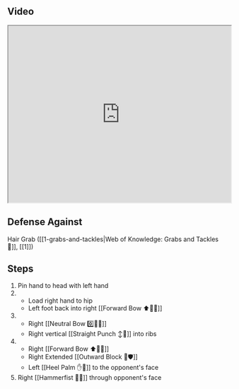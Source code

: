 
## Video

<iframe src="https://www.youtube.com/embed/3Are4eApYS4?start=200&end=262" width="100%" height="400"></iframe>

## Defense Against

Hair Grab ([[1-grabs-and-tackles|Web of Knowledge: Grabs and Tackles 🤝]], [[1]])
## Steps

1. Pin hand to head with left hand
2. - Load right hand to hip
    - Left foot back into right [[Forward Bow ⬆️🧍‍♂️]]
3. - Right [[Neutral Bow 0️⃣🧍‍♂️]]
    - Right vertical [[Straight Punch ↕️👊]] into ribs
5. - Right [[Forward Bow ⬆️🧍‍♂️]]
    - Right Extended [[Outward Block 🔼🛡️]]
    - Left [[Heel Palm ✋🌴]] to the opponent's face
6. Right [[Hammerfist 🔨✊]] through opponent's face